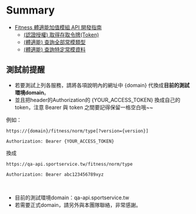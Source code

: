 # Summary

- [ Fitness 體適能加值模組 API 開發指南 ](README.md)
  - [ (認證授權) 取得存取令牌(Token) ](AUTHORIZATION.md)
  - [ (體適能) 查詢全部常模類型 ](FITNESS_NORM_TYPE.md)
  - [ (體適能) 查詢特定常模資料 ](FITNESS_NORM_DATA.md)


## 測試前提醒

- 若要測試上列各服務，請將各項說明內的網址中 {domain} 代換成**目前的測試環境domain**。
- 並且把header的Authorization的 {YOUR_ACCESS_TOKEN} 換成自己的token，注意 Bearer 與 token 之間要記得保留一格空白哦~~

例如：

```shell=
https://{domain}/fitness/norm/type[?version={version}]
```

`Authorization: Bearer {YOUR_ACCESS_TOKEN}`


換成

```shell=
https://qa-api.sportservice.tw/fitness/norm/type
```

`Authorization: Bearer abc123456789xyz`

&nbsp;
- 目前的測試環境domain：qa-api.sportservice.tw
- 若需要正式domain，請另外與本團隊聯絡，非常感謝。


<!--   - [ (人工智慧) 與 AI 機器人聊天(可詢問體適能常模，或使用加值模組常模資料庫評估個人運動表現) ](AI_NLG_CHAT_FITNESS.md)   -->
<!--   - [ (人工智慧) 查詢問答資料庫 ](AI_NLU_QNA.md)   -->
<!--   - [ (人工智慧) 提取關鍵字內容 ](AI_NLU_TEXT_ANALYSIS.md)   -->
<!--   - [ (人工智慧) 與 AI 機器人聊天(不限體適能常模與運動表現評估話題) ](AI_NLG_CHAT.md)   -->

<!-- - [ 附錄 ]   -->
<!--   - [ 人工智慧相關 API 功能特性比較說明表 ](AI_NLG_NLU_DESC.md)   -->
